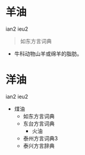# 羊油
ian2 ieu2
> 如东方言词典
- 牛科动物山羊或绵羊的脂肪。

# 洋油
ian2 ieu2
+ 煤油
  * 如东方言词典
  * 东台方言词典
    + 火油
  * 泰州方言词典3
  * 泰兴方言辞典
